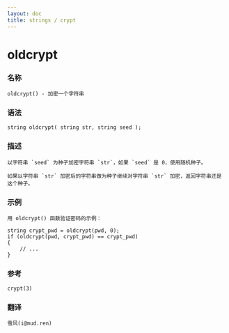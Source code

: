 ```yaml
---
layout: doc
title: strings / crypt
---
```

# oldcrypt

### 名称 ###

    oldcrypt() - 加密一个字符串

### 语法 ###

    string oldcrypt( string str, string seed );

### 描述 ###

    以字符串 `seed` 为种子加密字符串 `str`，如果 `seed` 是 0，使用随机种子。

    如果以字符串 `str` 加密后的字符串做为种子继续对字符串 `str` 加密，返回字符串还是这个种子。

### 示例 ###

    用 oldcrypt() 函数验证密码的示例：

    string crypt_pwd = oldcrypt(pwd, 0);
    if (oldcrypt(pwd, crypt_pwd) == crypt_pwd)
    {
        // ...
    }

### 参考 ###

    crypt(3)

### 翻译 ###

    雪风(i@mud.ren)
